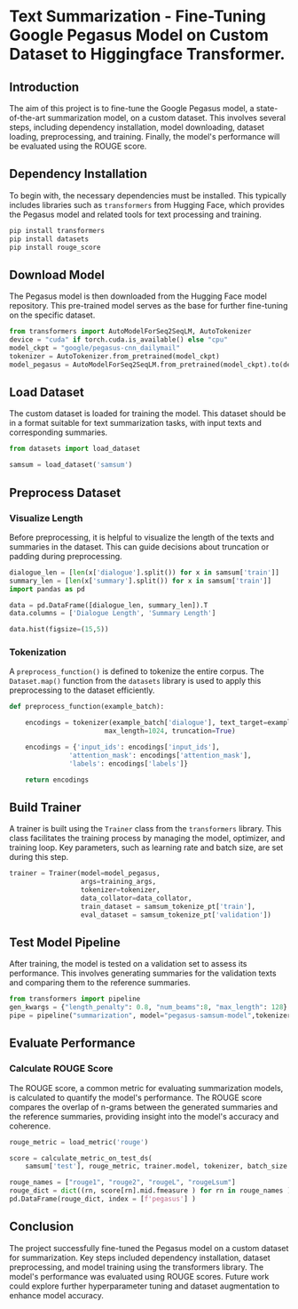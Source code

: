 
# Text Summarization - Fine-Tuning Google Pegasus Model on Custom Dataset to Higgingface Transformer. 

## Introduction

The aim of this project is to fine-tune the Google Pegasus model, a state-of-the-art summarization model, on a custom dataset. This involves several steps, including dependency installation, model downloading, dataset loading, preprocessing, and training. Finally, the model's performance will be evaluated using the ROUGE score.

## Dependency Installation

To begin with, the necessary dependencies must be installed. This typically includes libraries such as `transformers` from Hugging Face, which provides the Pegasus model and related tools for text processing and training.

```bash
pip install transformers
pip install datasets
pip install rouge_score
```

## Download Model

The Pegasus model is then downloaded from the Hugging Face model repository. This pre-trained model serves as the base for further fine-tuning on the specific dataset.

```python
from transformers import AutoModelForSeq2SeqLM, AutoTokenizer
device = "cuda" if torch.cuda.is_available() else "cpu"
model_ckpt = "google/pegasus-cnn_dailymail"
tokenizer = AutoTokenizer.from_pretrained(model_ckpt)
model_pegasus = AutoModelForSeq2SeqLM.from_pretrained(model_ckpt).to(device)
```

## Load Dataset

The custom dataset is loaded for training the model. This dataset should be in a format suitable for text summarization tasks, with input texts and corresponding summaries.

```python
from datasets import load_dataset

samsum = load_dataset('samsum')
```

## Preprocess Dataset

### Visualize Length

Before preprocessing, it is helpful to visualize the length of the texts and summaries in the dataset. This can guide decisions about truncation or padding during preprocessing.

```python
dialogue_len = [len(x['dialogue'].split()) for x in samsum['train']]
summary_len = [len(x['summary'].split()) for x in samsum['train']]
import pandas as pd

data = pd.DataFrame([dialogue_len, summary_len]).T
data.columns = ['Dialogue Length', 'Summary Length']

data.hist(figsize=(15,5))
```

### Tokenization

A `preprocess_function()` is defined to tokenize the entire corpus. The `Dataset.map()` function from the `datasets` library is used to apply this preprocessing to the dataset efficiently.

```python
def preprocess_function(example_batch):

    encodings = tokenizer(example_batch['dialogue'], text_target=example_batch['summary'],
                        max_length=1024, truncation=True)

    encodings = {'input_ids': encodings['input_ids'],
               'attention_mask': encodings['attention_mask'],
               'labels': encodings['labels']}

    return encodings
```

## Build Trainer

A trainer is built using the `Trainer` class from the `transformers` library. This class facilitates the training process by managing the model, optimizer, and training loop. Key parameters, such as learning rate and batch size, are set during this step.

```python
trainer = Trainer(model=model_pegasus,
                  args=training_args,
                  tokenizer=tokenizer,
                  data_collator=data_collator,
                  train_dataset = samsum_tokenize_pt['train'],
                  eval_dataset = samsum_tokenize_pt['validation'])
```

## Test Model Pipeline

After training, the model is tested on a validation set to assess its performance. This involves generating summaries for the validation texts and comparing them to the reference summaries.

```python
from transformers import pipeline
gen_kwargs = {"length_penalty": 0.8, "num_beams":8, "max_length": 128}
pipe = pipeline("summarization", model="pegasus-samsum-model",tokenizer=tokenizer)
```

## Evaluate Performance

### Calculate ROUGE Score

The ROUGE score, a common metric for evaluating summarization models, is calculated to quantify the model's performance. The ROUGE score compares the overlap of n-grams between the generated summaries and the reference summaries, providing insight into the model's accuracy and coherence.

```python
rouge_metric = load_metric('rouge')

score = calculate_metric_on_test_ds(
    samsum['test'], rouge_metric, trainer.model, tokenizer, batch_size = 2, column_text = 'dialogue', column_summary= 'summary')

rouge_names = ["rouge1", "rouge2", "rougeL", "rougeLsum"]
rouge_dict = dict((rn, score[rn].mid.fmeasure ) for rn in rouge_names )
pd.DataFrame(rouge_dict, index = [f'pegasus'] )
```

## Conclusion
The project successfully fine-tuned the Pegasus model on a custom dataset for summarization. Key steps included dependency installation, dataset preprocessing, and model training using the transformers library. The model's performance was evaluated using ROUGE scores. Future work could explore further hyperparameter tuning and dataset augmentation to enhance model accuracy.
